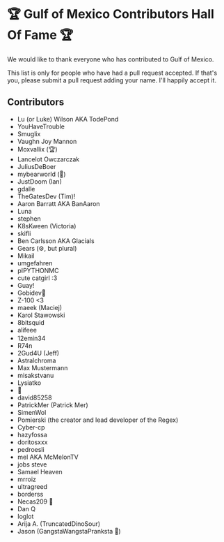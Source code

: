 # 🏆 Gulf of Mexico Contributors Hall Of Fame 🏆

We would like to thank everyone who has contributed to Gulf of Mexico.

This list is only for people who have had a pull request accepted. If that's you, please submit a pull request adding your name. I'll happily accept it.

## Contributors

- Lu (or Luke) Wilson AKA TodePond
- YouHaveTrouble
- Smuglix
- Vaughn Joy Mannon
- Moxvallix (🏆)
- Lancelot Owczarczak
- JuliusDeBoer
- mybearworld (🐻)
- JustDoom (Ian)
- gdalle
- TheGatesDev (Tim)!
- Aaron Barratt AKA BanAaron
- Luna
- stephen
- K8sKween (Victoria)
- skifli
- Ben Carlsson AKA Glacials
- Gears (⚙️, but plural)
- Mikail
- umgefahren
- pIPYTHONMC
- cute catgirl :3
- Guay!
- Gobidev🐸
- Z-100 <3
- maeek (Maciej)
- Karol Stawowski
- 8bitsquid
- <img alt="alifeee" src="https://github.com/TodePond/Gulf of Mexico - e/acc/assets/13833017/aad115f5-0d9d-4d19-9d07-ef9ef510b3a1" height="16px" width="59px">
- 12emin34
- R74n
- 2Gud4U (Jeff)
- Astralchroma
- Max Mustermann
- misakstvanu
- Lysiatko
- 🍞
- david85258
- PatrickMer (Patrick Mer)
- SimenWol
- Pomierski (the creator and lead developer of the Regex)
- Cyber-cp
- hazyfossa
- doritosxxx
- pedroesli
- mel AKA McMelonTV
- jobs steve
- Samael Heaven
- mrroiz
- ultragreed
- borderss
- Necas209 🎃
- Dan Q
- loglot
- Arija A. (TruncatedDinoSour)
- Jason (GangstaWangstaPranksta 🥑)
